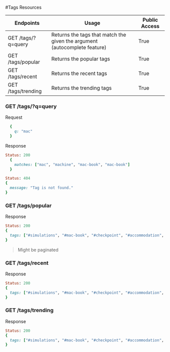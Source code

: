 #Tags Resources

Endpoints |	Usage |	Public Access
--------- | ----- | -------------
GET /tags/?q=query |	Returns the tags that match the given the argument (autocomplete feature) |	True
GET /tags/popular | Returns the popular tags | True
GET /tags/recent | Returns the recent tags | True
GET /tags/trending | Returns the trending tags | True

### GET /tags/?q=query

Request
```ruby
  {
    q: "mac"
  }
```

Response
```ruby
Status: 200
  {
    matches: ["mac", "machine", "mac-book", "mac-book"]
  }
```

```ruby
Status: 404
{
  message: "Tag is not found."
}
```


### GET /tags/popular
Response
```ruby
Status: 200
{
  tags: ["#simulations", "#mac-book", "#checkpoint", "#accommodation", "#promotion"]
}
```
> Might be paginated
### GET /tags/recent

Response
```ruby
Status: 200
{
  tags: ["#simulations", "#mac-book", "#checkpoint", "#accommodation", "#promotion"]
}
```

### GET /tags/trending
Response
```ruby
Status: 200
{
  tags: ["#simulations", "#mac-book", "#checkpoint", "#accommodation", "#promotion"]
}
```
